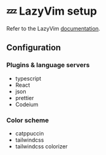 # 💤 LazyVim setup

Refer to the LazyVim [documentation](https://lazyvim.github.io/installation).

## Configuration

### Plugins & language servers

- typescript
- React
- json
- prettier
- Codeium

### Color scheme

- catppuccin
- tailwindcss
- tailwindcss colorizer
